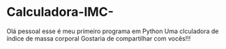 # Calculadora-IMC-
Olá pessoal esse é meu primeiro programa em Python
Uma clculadora de índice de massa corporal
Gostaria de compartilhar com vocês!!!
